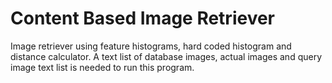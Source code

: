 # Content Based Image Retriever

Image retriever using feature histograms, hard coded histogram and distance calculator. A text list of database images, actual images and query image text list is needed to run this program.
